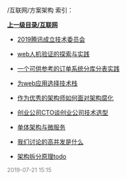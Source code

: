 /互联网/方案架构 索引：


**[上一级目录/互联网](/互联网/index.md)**

- [2019腾讯成立技术委员会](/互联网/方案架构/2019腾讯成立技术委员会.md)

- [web人机验证的探索与实践](/互联网/方案架构/web人机验证的探索与实践.md)

- [一个可供参考的订单系统分库分表实践](/互联网/方案架构/一个可供参考的订单系统分库分表实践.md)

- [为web应用选择技术栈](/互联网/方案架构/为web应用选择技术栈.md)

- [作为优秀的架构师如何面对架构腐化](/互联网/方案架构/作为优秀的架构师如何面对架构腐化.md)

- [创业公司CTO谈创业公司技术选型](/互联网/方案架构/创业公司CTO谈创业公司技术选型.md)

- [单体架构与微服务](/互联网/方案架构/单体架构与微服务.md)

- [我们讨论的高并发是什么](/互联网/方案架构/我们讨论的高并发是什么.md)

- [架构拆分原理todo](/互联网/方案架构/架构拆分原理todo.md)


<font size=2 color='grey'> 2019-07-21 15:15 </font>